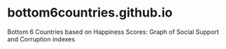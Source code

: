 # bottom6countries.github.io
Bottom 6 Countries based on Happiness Scores: Graph of Social Support and Corruption indexes
